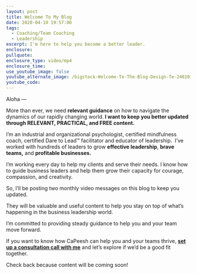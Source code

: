 ```yaml
---
layout: post
title: Welcome To My Blog
date: 2020-04-10 19:57:00
tags:
  - Coaching/Team Coaching
  - Leadership
excerpt: I'm here to help you become a better leader.
enclosure:
pullquote:
enclosure_type: video/mp4
enclosure_time:
use_youtube_image: false
youtube_alternate_image: /bigstock-Welcome-To-The-Blog-Design-Te-248101492.jpg
youtube_code:
---
```


Aloha —&nbsp;

More than ever, we need&nbsp;**relevant guidance**&nbsp;on how to navigate the dynamics of our rapidly changing world.**&nbsp;I want to keep you better updated through RELEVANT, PRACTICAL, and FREE content.**

I’m an industrial and organizational psychologist, certified mindfulness coach, certified Dare to Lead™ facilitator and educator of leadership.&nbsp; I’ve worked with hundreds of leaders to grow&nbsp;**effective leadership**, **brave teams,** and **profitable businesses.**

I’m working every day to help my clients and serve their needs. I know how to guide business leaders and help them grow their capacity for courage, compassion, and creativity.

So, I’ll be posting two monthly video messages on this blog to keep you updated.&nbsp;

They will be valuable and useful content to help you stay on top of what’s happening in the business leadership world.&nbsp;

I’m committed to providing steady guidance to help you and your team move forward.

If you want to know how CaPeesh can help you and your teams thrive, [**set up a consultation call with me**](https://capeeshconsulting.com/contact/)&nbsp;and let’s explore if we’d be a good fit together.

Check back because content will be coming soon\!